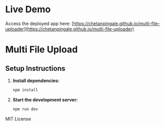 # Live Demo

Access the deployed app here: [https://chetanpingale.github.io/multi-file-uploader](https://chetanpingale.github.io/multi-file-uploader)


# Multi File Upload


## Setup Instructions

1. **Install dependencies:**
   ```bash
   npm install
   ```

2. **Start the development server:**
   ```bash
   npm run dev
   ```


MIT License
